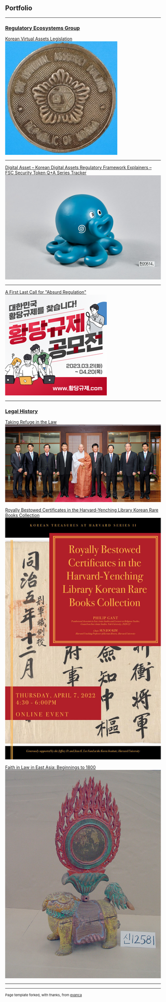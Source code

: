 ## Portfolio

---

### [Regulatory Ecosystems Group](reg.md)

[Korean Virtual Assets Legislation](https://www.regulationasia.com/koreas-new-crypto-bill-passes-key-legislative-subcommittee/) 
<img src="images/NA Medal.png?raw=true"/>

---
[Digital Asset – Korean Digital Assets Regulatory Framework Explainers – FSC Security Token Q+A Series Tracker](/pdf/1677615857146.pdf)
<img src="images/Woori Octo.png?raw=true"/>

---
[A First Last Call for "Absurd Regulation"](https://perma.cc/E5KA-BKCM)
<img src="images/1681970527650.png?raw=true"/>

---



### [Legal History](popchesa.md)

[Taking Refuge in the Law](https://dash.harvard.edu/handle/1/37368169)
<img src="images/109425_44939.jpeg?raw=true"/>

[Royally Bestowed Certificates in the Harvard-Yenching Library Korean Rare Books Collection](https://korea.fas.harvard.edu/event/royallybestowedcertificates)
<img src="images/kt_certs.jpeg?raw=true"/>

[Faith in Law in East Asia: Beginnings to 1800](https://courses.yale.edu/?keyword=east%20404&srcdb=202103)
<img src="images/HTKD.jpg?raw=true"/>


---




---
<p style="font-size:11px">Page template forked, with thanks, from <a href="https://github.com/evanca/quick-portfolio">evanca</a></p>
<!-- Remove above link if you don't want to attibute -->
